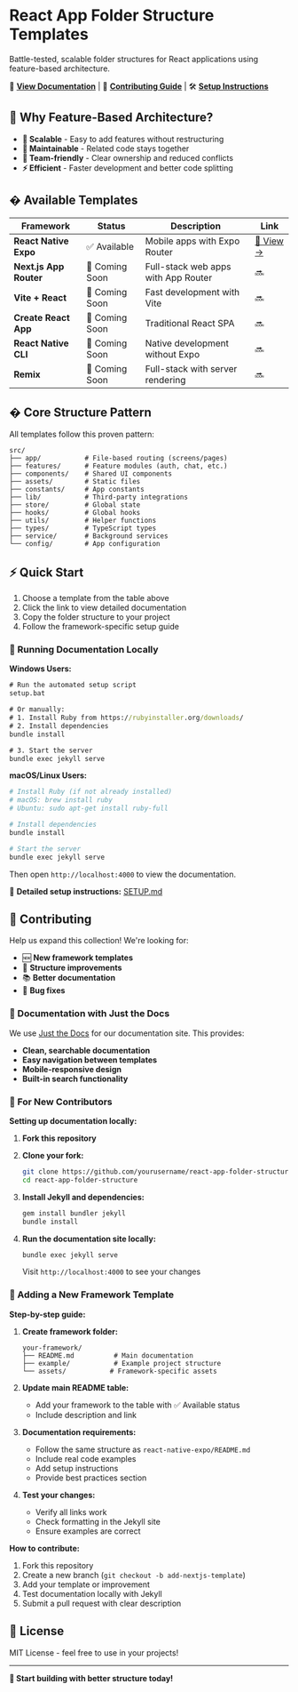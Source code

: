 # React App Folder Structure Templates

Battle-tested, scalable folder structures for React applications using feature-based architecture.

📖 **[View Documentation](https://ahmad2point0.github.io/react-app-folder-structure/)** | 🤝 **[Contributing Guide](./contributing.md)** | 🛠️ **[Setup Instructions](./SETUP.md)**

## 🎯 Why Feature-Based Architecture?

- **🚀 Scalable** - Easy to add features without restructuring
- **🧹 Maintainable** - Related code stays together
- **👥 Team-friendly** - Clear ownership and reduced conflicts
- **⚡ Efficient** - Faster development and better code splitting

## � Available Templates

| Framework | Status | Description | Link |
|-----------|--------|-------------|------|
| **React Native Expo** | ✅ Available | Mobile apps with Expo Router | [📱 View →](./react-native-expo/README.md) |
| **Next.js App Router** | 🚧 Coming Soon | Full-stack web apps with App Router | 🔜 |
| **Vite + React** | 🚧 Coming Soon | Fast development with Vite | 🔜 |
| **Create React App** | 🚧 Coming Soon | Traditional React SPA | 🔜 |
| **React Native CLI** | 🚧 Coming Soon | Native development without Expo | 🔜 |
| **Remix** | 🚧 Coming Soon | Full-stack with server rendering | 🔜 |

## �️ Core Structure Pattern

All templates follow this proven pattern:

```
src/
├── app/           # File-based routing (screens/pages)
├── features/      # Feature modules (auth, chat, etc.)
├── components/    # Shared UI components
├── assets/        # Static files
├── constants/     # App constants
├── lib/           # Third-party integrations
├── store/         # Global state
├── hooks/         # Global hooks
├── utils/         # Helper functions
├── types/         # TypeScript types
├── service/       # Background services
└── config/        # App configuration
```

## ⚡ Quick Start

1. Choose a template from the table above
2. Click the link to view detailed documentation
3. Copy the folder structure to your project
4. Follow the framework-specific setup guide

### 🔧 Running Documentation Locally

**Windows Users:**
```cmd
# Run the automated setup script
setup.bat

# Or manually:
# 1. Install Ruby from https://rubyinstaller.org/downloads/
# 2. Install dependencies
bundle install

# 3. Start the server
bundle exec jekyll serve
```

**macOS/Linux Users:**
```bash
# Install Ruby (if not already installed)
# macOS: brew install ruby
# Ubuntu: sudo apt-get install ruby-full

# Install dependencies
bundle install

# Start the server  
bundle exec jekyll serve
```

Then open `http://localhost:4000` to view the documentation.

📖 **Detailed setup instructions:** [SETUP.md](./SETUP.md)

## 🤝 Contributing

Help us expand this collection! We're looking for:

- 🆕 **New framework templates**
- 🔧 **Structure improvements** 
- 📚 **Better documentation**
- 🐛 **Bug fixes**

### 📖 Documentation with Just the Docs

We use [Just the Docs](https://just-the-docs.github.io/just-the-docs/) for our documentation site. This provides:

- **Clean, searchable documentation**
- **Easy navigation between templates**
- **Mobile-responsive design**
- **Built-in search functionality**

### 🚀 For New Contributors

**Setting up documentation locally:**

1. **Fork this repository**
2. **Clone your fork:**
   ```bash
   git clone https://github.com/yourusername/react-app-folder-structure.git
   cd react-app-folder-structure
   ```

3. **Install Jekyll and dependencies:**
   ```bash
   gem install bundler jekyll
   bundle install
   ```

4. **Run the documentation site locally:**
   ```bash
   bundle exec jekyll serve
   ```
   Visit `http://localhost:4000` to see your changes

### 📝 Adding a New Framework Template

**Step-by-step guide:**

1. **Create framework folder:**
   ```
   your-framework/
   ├── README.md          # Main documentation
   ├── example/           # Example project structure
   └── assets/           # Framework-specific assets
   ```

2. **Update main README table:**
   - Add your framework to the table with ✅ Available status
   - Include description and link

3. **Documentation requirements:**
   - Follow the same structure as `react-native-expo/README.md`
   - Include real code examples
   - Add setup instructions
   - Provide best practices section

4. **Test your changes:**
   - Verify all links work
   - Check formatting in the Jekyll site
   - Ensure examples are correct

**How to contribute:**
1. Fork this repository
2. Create a new branch (`git checkout -b add-nextjs-template`)
3. Add your template or improvement
4. Test documentation locally with Jekyll
5. Submit a pull request with clear description

## 📄 License

MIT License - feel free to use in your projects!

---

**🚀 Start building with better structure today!**
